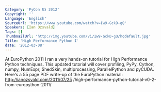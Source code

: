 ```yaml
---
Category: 'PyCon US 2012'
Copyright: ''
Language: 'English'
SourceUrl: 'https://www.youtube.com/watch?v=Iw9-GckD-gQ'
Speakers: [Ian Ozsvald]
Tags: []
ThumbnailUrl: 'http://img.youtube.com/vi/Iw9-GckD-gQ/hqdefault.jpg'
Title: 'High Performance Python I'
date: '2012-03-08'
---
```

At EuroPython 2011 I ran a very hands-on tutorial for High Performance Python
techniques. This updated tutorial will cover profiling, PyPy, Cython, numpy,
NumExpr, ShedSkin, multiprocessing, ParallelPython and pyCUDA. Here's a 55
page PDF write-up of the EuroPython material: http://ianozsvald.com/2011/07/25
/high-performance-python-tutorial-v0-2-from-europython-2011/

